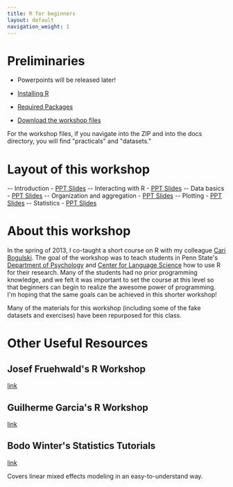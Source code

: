 ```yaml
---
title: R for beginners
layout: default
navigation_weight: 1
---
```


Preliminaries
=============

- Powerpoints will be released later!

- [Installing R](install.html)
- [Required Packages](install.html#Packages)

- [Download the workshop files](https://github.com/jasongullifer/rworkshop/zipball/master)

For the workshop files, if you navigate into the ZIP and into the docs directory, you will find "practicals" and "datasets."


Layout of this workshop
=======================

-- Introduction - [PPT Slides](ppts/01_introduction.pptx)
-- Interacting with R - [PPT Slides](ppts/02_interact.pptx)
-- Data basics - [PPT Slides](ppts/03_databasics.pptx)
-- Organization and aggregation - [PPT Slides](ppts/04_organization.pptx)
-- Plotting - [PPT Slides](ppts/05_plotting.pptx)
-- Statistics - [PPT Slides](ppts/06_statistics.pptx)

About this workshop
===================

In the spring of 2013, I co-taught a short course on R with my
colleague [Cari Bogulski](http://caribogulski.weebly.com/). The goal
of the workshop was to teach students in Penn State's [Department of
Psychology](http://psych.la.psu.edu/) and [Center for Language
Science](http://cls.psu.edu/) how to use R for their research. Many of
the students had no prior programming knowledge, and we felt it was
important to set the course at this level so that beginners can begin
to realize the awesome power of programming. I'm hoping that the same goals
can be achieved in this shorter workshop!

Many of the materials for this workshop (including some of the fake
datasets and exercises) have been repurposed for this class.


Other Useful Resources
======================

Josef Fruehwald's R Workshop
----------------------------

[link](https://jofrhwld.github.io/rstudy/index.html)

Guilherme Garcia's R Workshop
-----------------------------

[link](https://guilhermegarcia.github.io/rWorkshop/garcia_rWorkshop_complete.html)

Bodo Winter's Statistics Tutorials
----------------------------------

[link](http://www.bodowinter.com/tutorials.html)

Covers linear mixed effects modeling in an easy-to-understand way.